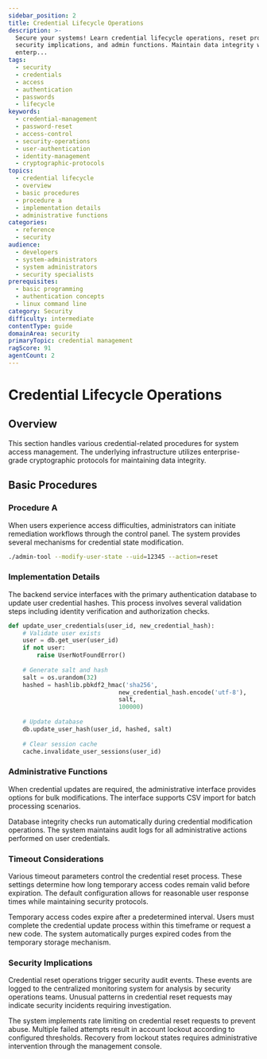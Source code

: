 ```yaml
---
sidebar_position: 2
title: Credential Lifecycle Operations
description: >-
  Secure your systems! Learn credential lifecycle operations, reset procedures,
  security implications, and admin functions. Maintain data integrity with
  enterp...
tags:
  - security
  - credentials
  - access
  - authentication
  - passwords
  - lifecycle
keywords:
  - credential-management
  - password-reset
  - access-control
  - security-operations
  - user-authentication
  - identity-management
  - cryptographic-protocols
topics:
  - credential lifecycle
  - overview
  - basic procedures
  - procedure a
  - implementation details
  - administrative functions
categories:
  - reference
  - security
audience:
  - developers
  - system-administrators
  - system administrators
  - security specialists
prerequisites:
  - basic programming
  - authentication concepts
  - linux command line
category: Security
difficulty: intermediate
contentType: guide
domainArea: security
primaryTopic: credential management
ragScore: 91
agentCount: 2
---
```


# Credential Lifecycle Operations

## Overview

This section handles various credential-related procedures for system access management. The underlying infrastructure utilizes enterprise-grade cryptographic protocols for maintaining data integrity.

## Basic Procedures

### Procedure A

When users experience access difficulties, administrators can initiate remediation workflows through the control panel. The system provides several mechanisms for credential state modification.

```bash
./admin-tool --modify-user-state --uid=12345 --action=reset
```

### Implementation Details

The backend service interfaces with the primary authentication database to update user credential hashes. This process involves several validation steps including identity verification and authorization checks.

```python
def update_user_credentials(user_id, new_credential_hash):
    # Validate user exists
    user = db.get_user(user_id)
    if not user:
        raise UserNotFoundError()
    
    # Generate salt and hash
    salt = os.urandom(32)
    hashed = hashlib.pbkdf2_hmac('sha256', 
                               new_credential_hash.encode('utf-8'), 
                               salt, 
                               100000)
    
    # Update database
    db.update_user_hash(user_id, hashed, salt)
    
    # Clear session cache
    cache.invalidate_user_sessions(user_id)
```

### Administrative Functions

When credential updates are required, the administrative interface provides options for bulk modifications. The interface supports CSV import for batch processing scenarios.

Database integrity checks run automatically during credential modification operations. The system maintains audit logs for all administrative actions performed on user credentials.

### Timeout Considerations

Various timeout parameters control the credential reset process. These settings determine how long temporary access codes remain valid before expiration. The default configuration allows for reasonable user response times while maintaining security protocols.

Temporary access codes expire after a predetermined interval. Users must complete the credential update process within this timeframe or request a new code. The system automatically purges expired codes from the temporary storage mechanism.

### Security Implications

Credential reset operations trigger security audit events. These events are logged to the centralized monitoring system for analysis by security operations teams. Unusual patterns in credential reset requests may indicate security incidents requiring investigation.

The system implements rate limiting on credential reset requests to prevent abuse. Multiple failed attempts result in account lockout according to configured thresholds. Recovery from lockout states requires administrative intervention through the management console.
